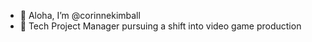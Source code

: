- 👋 Aloha, I’m @corinnekimball
- 🌱 Tech Project Manager pursuing a shift into video game production

<!---
corinnekimball/corinnekimball is a ✨ special ✨ repository because its `README.md` (this file) appears on your GitHub profile.
You can click the Preview link to take a look at your changes.
--->

